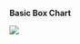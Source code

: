 <b>Basic Box Chart</b>

![](https://github.com/SayaliSonawane/Plotly_Offline_Python/blob/master/Box%20Plot/Basic%20Box%20Chart/basic_box_chart.jpeg?raw=true)

